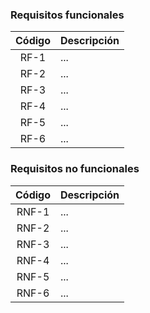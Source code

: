 ### Requisitos funcionales

| C&oacute;digo | Descripci&oacute;n |
| :-------------: |:-------------|
| RF-1 | ... |
| RF-2 | ... |
| RF-3 | ... |
| RF-4 | ... |
| RF-5 | ... |
| RF-6 | ... |

### Requisitos no funcionales


| C&oacute;digo | Descripci&oacute;n |
| :-------------: |:-------------|
| RNF-1 | ... |
| RNF-2 | ... |
| RNF-3 | ... |
| RNF-4 | ... |
| RNF-5 | ... |
| RNF-6 | ... |

